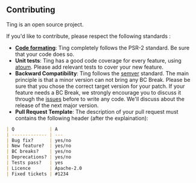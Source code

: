 Contributing
------------

Ting is an open source project.

If you'd like to contribute, please respect the following standards :

* [**Code formating**][1]: Ting completely follows the PSR-2 standard.
Be sure that your code does so.
* **Unit tests**: Ting has a good code coverage for every feature, using [atoum][2].
Please add relevant tests to cover your new feature.
* **Backward Compatibility**: Ting follows the [semver][3] standard. The main principle is that a minor version can not bring any BC Break. Please be sure that you chose the correct target version for your patch.
If your feature needs a BC Break, we strongly encourage you to discuss it through the [issues][4] before to write any code. We'll discuss about the release of the next major version.
* **Pull Request Template**: The description of your pull request must contains the following header (after the explaination):

```markdown
| Q             | A
| ------------- | ---
| Bug fix?      | yes/no
| New feature?  | yes/no
| BC breaks?    | yes/no
| Deprecations? | yes/no
| Tests pass?   | yes
| Licence       | Apache-2.0
| Fixed tickets | #1234
```
[1]: http://www.php-fig.org/psr/psr-2/
[2]: http://docs.atoum.org/fr/latest/
[3]: http://semver.org/
[4]: https://bitbucket.org/ccmbenchmark/ting/issues